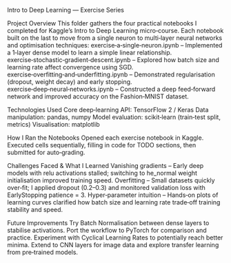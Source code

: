 Intro to Deep Learning — Exercise Series

Project Overview
This folder gathers the four practical notebooks I completed for Kaggle’s Intro to Deep Learning micro‑course. Each notebook built on the last to move from a single neuron to multi‑layer neural networks and optimisation techniques:
exercise‑a‑single‑neuron.ipynb – Implemented a 1‑layer dense model to learn a simple linear relationship.
exercise‑stochastic‑gradient‑descent.ipynb – Explored how batch size and learning rate affect convergence using SGD.
exercise‑overfitting‑and‑underfitting.ipynb – Demonstrated regularisation (dropout, weight decay) and early stopping.
exercise‑deep‑neural‑networks.ipynb – Constructed a deep feed‑forward network and improved accuracy on the Fashion‑MNIST dataset.

Technologies Used
Core deep‑learning API: TensorFlow 2 / Keras
Data manipulation: pandas, numpy
Model evaluation: scikit‑learn (train‑test split, metrics)
Visualisation: matplotlib

How I Ran the Notebooks
Opened each exercise notebook in Kaggle.
Executed cells sequentially, filling in code for TODO sections, then submitted for auto‑grading.

Challenges Faced & What I Learned
Vanishing gradients – Early deep models with relu activations stalled; switching to he_normal weight initialisation improved training speed.
Overfitting – Small datasets quickly over‑fit; I applied dropout (0.2–0.3) and monitored validation loss with EarlyStopping patience = 3.
Hyper‑parameter intuition – Hands‑on plots of learning curves clarified how batch size and learning rate trade‑off training stability and speed.

Future Improvements
Try Batch Normalisation between dense layers to stabilise activations.
Port the workflow to PyTorch for comparison and practice.
Experiment with Cyclical Learning Rates to potentially reach better minima.
Extend to CNN layers for image data and explore transfer learning from pre‑trained models.
